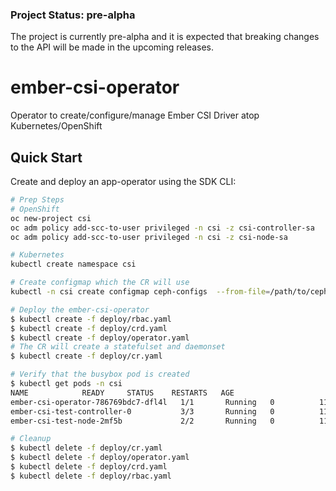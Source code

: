 ### Project Status: pre-alpha
The project is currently pre-alpha and it is expected that breaking changes to the API will be made in the upcoming releases.

# ember-csi-operator
Operator to create/configure/manage Ember CSI Driver atop Kubernetes/OpenShift

## Quick Start

Create and deploy an app-operator using the SDK CLI:

```sh
# Prep Steps
# OpenShift
oc new-project csi
oc adm policy add-scc-to-user privileged -n csi -z csi-controller-sa
oc adm policy add-scc-to-user privileged -n csi -z csi-node-sa

# Kubernetes
kubectl create namespace csi

# Create configmap which the CR will use
kubectl -n csi create configmap ceph-configs  --from-file=/path/to/ceph.conf --from-file=/path/to/keyring

# Deploy the ember-csi-operator
$ kubectl create -f deploy/rbac.yaml
$ kubectl create -f deploy/crd.yaml
$ kubectl create -f deploy/operator.yaml
# The CR will create a statefulset and daemonset 
$ kubectl create -f deploy/cr.yaml

# Verify that the busybox pod is created
$ kubectl get pods -n csi
NAME            READY     STATUS    RESTARTS   AGE
ember-csi-operator-786769bdc7-dfl4l   1/1       Running   0          11m
ember-csi-test-controller-0           3/3       Running   0          11m
ember-csi-test-node-2mf5b             2/2       Running   0          11m

# Cleanup
$ kubectl delete -f deploy/cr.yaml
$ kubectl delete -f deploy/operator.yaml
$ kubectl delete -f deploy/crd.yaml
$ kubectl delete -f deploy/rbac.yaml
```

